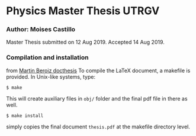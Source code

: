 # Physics Master Thesis UTRGV
### Author: Moises Castillo

Master Thesis submitted on 12 Aug 2019.
Accepted 14 Aug 2019.

### Compilation and installation
from [Martin Beroiz docthesis](https://github.com/martinberoiz/docthesis)
To compile the LaTeX document, a makefile is provided. In Unix-like systems, type:

    $ make

This will create auxiliary files in `obj/` folder and the final pdf file in there as well.

    $ make install

simply copies the final document `thesis.pdf` at the makefile directory level.
